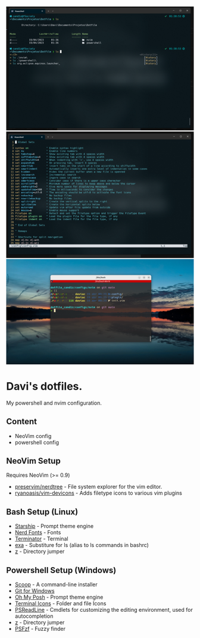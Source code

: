 ![powershell screenshot](./images/pwsh.png)
![nvim screenshot](./images/nvim.png)
![bash screenshot](./images/bash-terminator.png)


# Davi's dotfiles.

My powershell and nvim configuration.


## Content

- NeoVim config
- powershell config

## NeoVim Setup

Requires NeoVim (>= 0.9)

- [preservim/nerdtree](https://github.com/preservim/nerdtree) - File system explorer for the vim editor.
- [ryanoasis/vim-devicons](https://github.com/ryanoasis/vim-devicons) - Adds filetype icons to various vim plugins

## Bash Setup (Linux)
- [Starship](https://starship.rs/) - Prompt theme engine
- [Nerd Fonts](https://github.com/ryanoasis/nerd-fonts) - Fonts
- [Terminator](https://gnome-terminator.org/) - Terminal
- [exa](https://the.exa.website/) - Substiture for ls (alias to ls commands in bashrc)
- [z](https://github.com/rupa/z) - Directory jumper

## Powershell Setup (Windows)

- [Scoop](https://scoop.sh/) - A command-line installer
- [Git for Windows](https://git-scm.com/)
- [Oh My Posh](https://ohmyposh.dev/) - Prompt theme engine
- [Terminal Icons](https://github.com/devblackops/Terminal-Icons) - Folder and file Icons
- [PSReadLine](https://learn.microsoft.com/en-us/powershell/module/psreadline/?view=powershell-7.3) - Cmdlets for customizing the editing environment, used for autocompletion
- [z](https://www.powershellgallery.com/packages/z/1.1.13) - Directory jumper
- [PSFzf](https://github.com/kelleyma49/PSFzf) - Fuzzy finder
